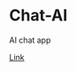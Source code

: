 # Chat-AI
AI chat app

<a href="https://ayush-chat-gemini.netlify.app/chat-ai/" target="_blank">Link</a>

